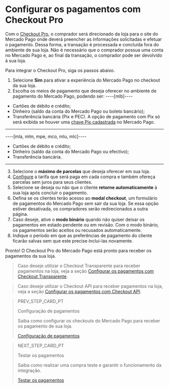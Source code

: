 # Configurar os pagamentos com Checkout Pro
 
Com o [Checkout Pro](/developers/pt/guides/checkout-pro/landing), o comprador será direcionado da loja para o site do Mercado Pago onde deverá preencher as informações solicitadas e efetuar o pagamento. Dessa forma, a transação é processada e concluída fora do ambiente de sua loja. Não é necessário que o comprador possua uma conta no Mercado Pago e, ao final da transação, o comprador pode ser devolvido à sua loja.
 
Para integrar o Checkout Pro, siga os passos abaixo.
 
1. Selecione **Sim** para ativar a experiência do Mercado Pago no checkout da sua loja. 
2. Escolha os meios de pagamento que deseja oferecer no ambiente de pagamento do Mercado Pago, podendo ser: 
 ----[mlb]---- 
 * Cartões de débito e crédito; 
 * Dinheiro (saldo da conta do Mercado Pago ou boleto bancário); 
 * Transferência bancária (Pix e PEC). A opção de pagamento com Pix só será exibida se houver uma [chave Pix cadastrada](/developers/pt/guides/checkout-api-v2/integrate-pix) no Mercado Pago. 
 ------------ 
----[mla, mlm, mpe, mco, mlu, mlc]---- 
 * Cartões de débito e crédito;
 * Dinheiro (saldo da conta do Mercado Pago ou efectivo);
 * Transferência bancária. 
  ------------
3. Selecione o **máximo de parcelas** que deseja oferecer em sua loja.
4. [Configure](https://www.mercadopago[FAKER][URL][DOMAIN]/costs-section#from-section=menu) a tarifa que será paga em cada compra e também ofereça parcelas sem juros para seus clientes.
5. Selecione se deseja ou não que o cliente **retorne automaticamente** à sua loja após concluir o pagamento.
6. Defina se os clientes terão acesso ao **modal checkout**, um formulário de pagamentos do Mercado Pago sem sair da sua loja. Se essa opção estiver desativada, os compradores serão redirecionados a outra página.
7. Caso deseje, ative o **modo binário** quando não quiser deixar os pagamentos em estado pendente ou em revisão. Com o modo binário, os pagamentos serão aceitos ou recusados automaticamente.
8. Indique o período em que as preferências de pagamento do cliente ficarão salvas sem que este precise incluí-las novamente.

Pronto! O Checkout Pro do Mercado Pago está pronto para receber os pagamentos da sua loja.

> Caso deseje utilizar o Checkout Transparente para receber pagamentos na loja, veja a seção [Configurar os pagamentos com Checkout Transparente](/developers/pt/docs/prestashop/payment-configuration/checkout-api/introduction).

> Caso deseje utilizar o Checkout API para receber pagamentos na loja, veja a seção [Configurar os pagamentos com Checkout API](/developers/pt/docs/prestashop/payment-configuration/checkout-api/introduction).

> PREV_STEP_CARD_PT
>
> Configuração de pagamentos
>
> Saiba como configurar os checkouts do Mercado Pago para receber os pagamento de sua loja.
>
> [Configuração de pagamentos](/developers/pt/docs/prestashop/payment-configuration)

> NEXT_STEP_CARD_PT
>
> Testar os pagamentos
>
> Saiba como realizar uma compra teste e garantir o funcionamento da integração.
>
> [Testar os pagamentos](/developers/pt/docs/prestashop/sales-processing/integration-test)